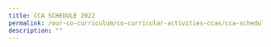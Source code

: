 ```yaml
---
title: CCA SCHEDULE 2022
permalink: /our-co-curriculum/co-curricular-activities-ccas/cca-schedule-2022/
description: ""
---
```

